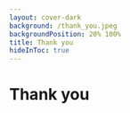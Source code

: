 ```yaml
---
layout: cover-dark
background: /thank_you.jpeg
backgroundPosition: 20% 100%
title: Thank you
hideInToc: true
---
```


<!-- issue in theme. See: https://github.com/xebia/presentation-templates/issues/12 -->
<h1 class="h-auto! mt--170px"> Thank you</h1>

<br/>

<!-- Route: {{$slidev.configs.routeAlias}} -->

<QRCode class="ml-40px"
  value="https://presentations.harrybin.de/"
  :width="250"
  :height="250"
  image="logo.svg"
/>

<!-- 
Thank you for joining this session. 
I hope you are inspired to explore Dev-Containers further.  
-->
